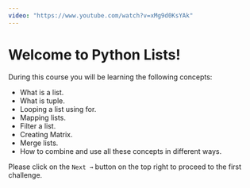 ```yaml
---
video: "https://www.youtube.com/watch?v=xMg9d0KsYAk"
---
```


# Welcome to Python Lists!

During this course you will be learning the following concepts:

- What is a list.
- What is tuple.
- Looping a list using for.
- Mapping lists.
- Filter a list.
- Creating Matrix.
- Merge lists.
- How to combine and use all these concepts in different ways.

Please click on the `Next →` button on the top right to proceed to the first challenge.

